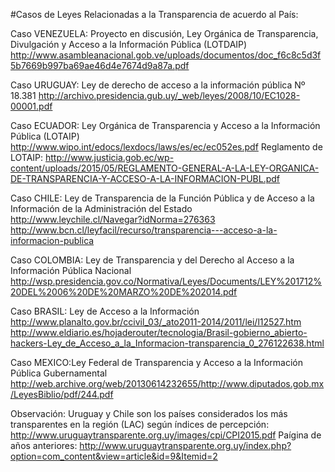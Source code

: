 
#Casos de Leyes Relacionadas a la Transparencia de acuerdo al País:

Caso VENEZUELA: Proyecto en discusión, Ley Orgánica de Transparencia, Divulgación y Acceso a la Información Pública (LOTDAIP)
http://www.asambleanacional.gob.ve/uploads/documentos/doc_f6c8c5d3f5b7669b997ba69ae46d4e7674d9a87a.pdf

Caso URUGUAY: Ley de derecho de acceso a la información pública Nº 18.381
http://archivo.presidencia.gub.uy/_web/leyes/2008/10/EC1028-00001.pdf

Caso ECUADOR: Ley Orgánica de Transparencia y Acceso a la Información Pública (LOTAIP)
http://www.wipo.int/edocs/lexdocs/laws/es/ec/ec052es.pdf
    Reglamento de LOTAIP: http://www.justicia.gob.ec/wp-content/uploads/2015/05/REGLAMENTO-GENERAL-A-LA-LEY-ORGANICA-DE-TRANSPARENCIA-Y-ACCESO-A-LA-INFORMACION-PUBL.pdf
    
Caso CHILE: Ley de Transparencia de la Función Pública y de Acceso a la Información de la Administración del Estado
http://www.leychile.cl/Navegar?idNorma=276363
http://www.bcn.cl/leyfacil/recurso/transparencia---acceso-a-la-informacion-publica

Caso COLOMBIA: Ley de Transparencia y del Derecho al Acceso a la Información Pública Nacional
http://wsp.presidencia.gov.co/Normativa/Leyes/Documents/LEY%201712%20DEL%2006%20DE%20MARZO%20DE%202014.pdf

Caso BRASIL: Ley de Acceso a la Información
http://www.planalto.gov.br/ccivil_03/_ato2011-2014/2011/lei/l12527.htm
  http://www.eldiario.es/hojaderouter/tecnologia/Brasil-gobierno_abierto-hackers-Ley_de_Acceso_a_la_Informacion-transparencia_0_276122638.html

Caso MEXICO:Ley Federal de Transparencia y Acceso a la Información Pública Gubernamental
http://web.archive.org/web/20130614232655/http://www.diputados.gob.mx/LeyesBiblio/pdf/244.pdf


Observación: 
Uruguay y Chile son los países considerados los más transparentes en la región (LAC) según índices de percepción:
http://www.uruguaytransparente.org.uy/images/cpi/CPI2015.pdf
Paígina de años anteriores:
http://www.uruguaytransparente.org.uy/index.php?option=com_content&view=article&id=9&Itemid=2
